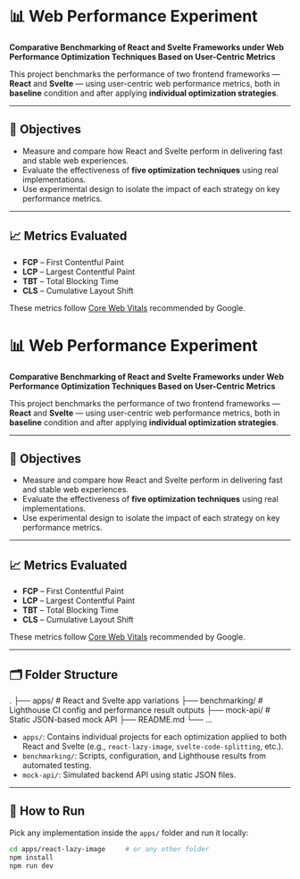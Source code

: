# 📊 Web Performance Experiment

**Comparative Benchmarking of React and Svelte Frameworks under Web Performance Optimization Techniques Based on User-Centric Metrics**

This project benchmarks the performance of two frontend frameworks — **React** and **Svelte** — using user-centric web performance metrics, both in **baseline** condition and after applying **individual optimization strategies**.

---

## 🎯 Objectives

- Measure and compare how React and Svelte perform in delivering fast and stable web experiences.
- Evaluate the effectiveness of **five optimization techniques** using real implementations.
- Use experimental design to isolate the impact of each strategy on key performance metrics.

---

## 📈 Metrics Evaluated

- **FCP** – First Contentful Paint  
- **LCP** – Largest Contentful Paint  
- **TBT** – Total Blocking Time  
- **CLS** – Cumulative Layout Shift  

These metrics follow [Core Web Vitals](https://web.dev/vitals/) recommended by Google.


# 📊 Web Performance Experiment

**Comparative Benchmarking of React and Svelte Frameworks under Web Performance Optimization Techniques Based on User-Centric Metrics**

This project benchmarks the performance of two frontend frameworks — **React** and **Svelte** — using user-centric web performance metrics, both in **baseline** condition and after applying **individual optimization strategies**.

---

## 🎯 Objectives

- Measure and compare how React and Svelte perform in delivering fast and stable web experiences.
- Evaluate the effectiveness of **five optimization techniques** using real implementations.
- Use experimental design to isolate the impact of each strategy on key performance metrics.

---

## 📈 Metrics Evaluated

- **FCP** – First Contentful Paint  
- **LCP** – Largest Contentful Paint  
- **TBT** – Total Blocking Time  
- **CLS** – Cumulative Layout Shift  

These metrics follow [Core Web Vitals](https://web.dev/vitals/) recommended by Google.

---

## 🗂️ Folder Structure

.
├── apps/ # React and Svelte app variations
├── benchmarking/ # Lighthouse CI config and performance result outputs
├── mock-api/ # Static JSON-based mock API
├── README.md
└── ...


- `apps/`: Contains individual projects for each optimization applied to both React and Svelte (e.g., `react-lazy-image`, `svelte-code-splitting`, etc.).
- `benchmarking/`: Scripts, configuration, and Lighthouse results from automated testing.
- `mock-api/`: Simulated backend API using static JSON files.
---

## 🚀 How to Run

Pick any implementation inside the `apps/` folder and run it locally:

```bash
cd apps/react-lazy-image     # or any other folder
npm install
npm run dev
